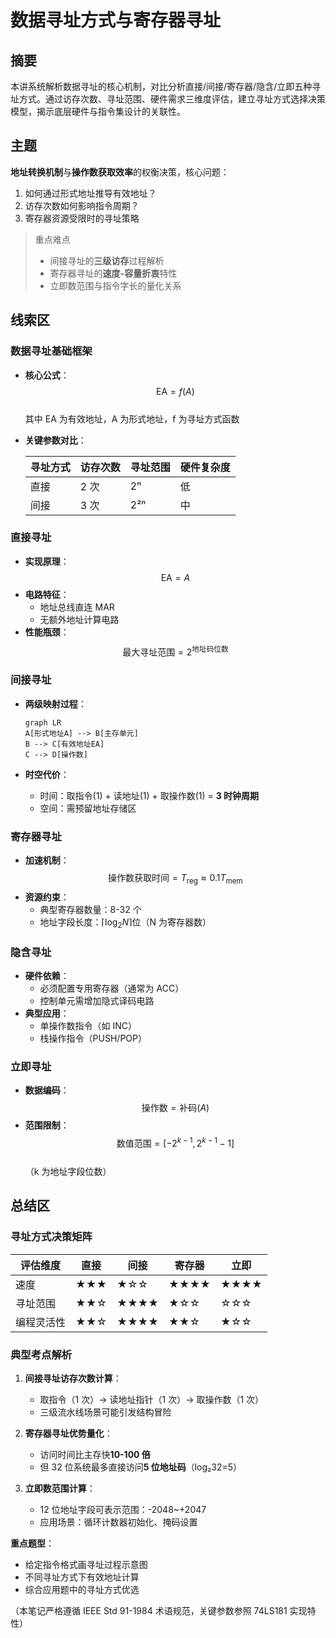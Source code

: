 # 数据寻址方式与寄存器寻址

## 摘要

本讲系统解析数据寻址的核心机制，对比分析直接/间接/寄存器/隐含/立即五种寻址方式。通过访存次数、寻址范围、硬件需求三维度评估，建立寻址方式选择决策模型，揭示底层硬件与指令集设计的关联性。

## 主题

**地址转换机制**与**操作数获取效率**的权衡决策，核心问题：

1. 如何通过形式地址推导有效地址？
2. 访存次数如何影响指令周期？
3. 寄存器资源受限时的寻址策略

> 重点难点
>
> - 间接寻址的**三级访存**过程解析
> - 寄存器寻址的**速度-容量折衷**特性
> - 立即数范围与指令字长的量化关系

## 线索区

### 数据寻址基础框架

- **核心公式**：  
  $$\text{EA} = f(A)$$  
  其中 EA 为有效地址，A 为形式地址，f 为寻址方式函数
- **关键参数对比**：  
  
  | 寻址方式 | 访存次数 | 寻址范围 | 硬件复杂度 |  
  |---------|---------|---------|-----------|  
  | 直接 | 2 次 | 2ⁿ | 低 |  
  | 间接 | 3 次 | 2²ⁿ | 中 |

### 直接寻址

- **实现原理**：  
  $$\text{EA} = A$$
- **电路特征**：
  - 地址总线直连 MAR
  - 无额外地址计算电路
- **性能瓶颈**：  
  $$\text{最大寻址范围} = 2^{\text{地址码位数}}$$

### 间接寻址

- **两级映射过程**：
  
  ```mermaid
  graph LR
  A[形式地址A] --> B[主存单元]
  B --> C[有效地址EA]
  C --> D[操作数]
  ```

- **时空代价**：
  - 时间：取指令(1) + 读地址(1) + 取操作数(1) = **3 时钟周期**
  - 空间：需预留地址存储区

### 寄存器寻址

- **加速机制**：  
  $$\text{操作数获取时间} = T_{\text{reg}} \approx 0.1T_{\text{mem}}$$
- **资源约束**：
  - 典型寄存器数量：8-32 个
  - 地址字段长度：$\lceil \log_2 N \rceil$位（N 为寄存器数）

### 隐含寻址

- **硬件依赖**：
  - 必须配置专用寄存器（通常为 ACC）
  - 控制单元需增加隐式译码电路
- **典型应用**：
  - 单操作数指令（如 INC）
  - 栈操作指令（PUSH/POP）

### 立即寻址

- **数据编码**：  
  $$\text{操作数} = \text{补码}(A)$$
- **范围限制**：  
  $$\text{数值范围} = [-2^{k-1}, 2^{k-1}-1]$$  
  （k 为地址字段位数）

## 总结区

### 寻址方式决策矩阵

| 评估维度   | 直接 | 间接 | 寄存器 | 立即 |
| ---------- | ---- | ---- | ------ | ---- |
| 速度       | ★★★  | ★☆☆  | ★★★★   | ★★★★ |
| 寻址范围   | ★★☆  | ★★★★ | ★☆☆    | ☆☆☆  |
| 编程灵活性 | ★★☆  | ★★★★ | ★★☆    | ★☆☆  |

### 典型考点解析

1. **间接寻址访存次数计算**：

   - 取指令（1 次）→ 读地址指针（1 次）→ 取操作数（1 次）
   - 三级流水线场景可能引发结构冒险

2. **寄存器寻址优势量化**：

   - 访问时间比主存快**10-100 倍**
   - 但 32 位系统最多直接访问**5 位地址码**（log₂32=5）

3. **立即数范围计算**：
   - 12 位地址字段可表示范围：-2048~+2047
   - 应用场景：循环计数器初始化、掩码设置

**重点题型**：

- 给定指令格式画寻址过程示意图
- 不同寻址方式下有效地址计算
- 综合应用题中的寻址方式优选

（本笔记严格遵循 IEEE Std 91-1984 术语规范，关键参数参照 74LS181 实现特性）
